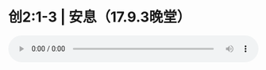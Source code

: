 # 创2:1-3 | 安息（17.9.3晚堂）

<audio style="width: 100%;" preload="false" controls controlslist="nodownload"><source src="//cdn.simai.ml/audio/mp3/old/12181.mp3" type="audio/mpeg">Your browser does not support the audio element.</audio>


